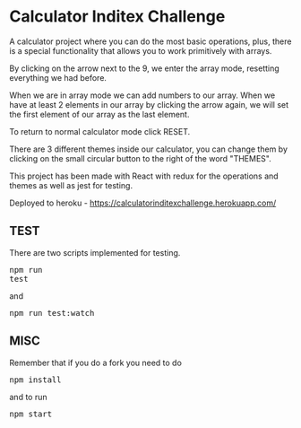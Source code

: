 <h1>Calculator Inditex Challenge</h1>

A calculator project where you can do the most basic operations, plus, there is a special functionality that allows you to work primitively with arrays.

By clicking on the arrow next to the 9, we enter the array mode, resetting everything we had before.

When we are in array mode we can add numbers to our array. When we have at least 2 elements in our array by clicking the arrow again, we will set the first element of our array as the last element.

To return to normal calculator mode click RESET.

There are 3 different themes inside our calculator, you can change them by clicking on the small circular button to the right of the word "THEMES".

This project has been made with React with redux for the operations and themes as well as jest for testing.

Deployed to heroku - https://calculatorinditexchallenge.herokuapp.com/

<h2>TEST</h2>

There are two scripts implemented for testing. <pre>npm run test</pre> and <pre>npm run test:watch</pre>

<h2>MISC</h2>

Remember that if you do a fork you need to do <pre>npm install</pre> and to run <pre>npm start</pre>